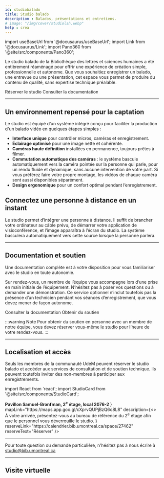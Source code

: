 ```yaml
---
id: studiobalado
title: Studio balado
description : Balados, présentations et entretiens.
# image: "/img/cover/studiolsh.webp"
help : crea
---
```


import useBaseUrl from '@docusaurus/useBaseUrl';
import Link from '@docusaurus/Link';
import Pano360 from '@site/src/components/Pano360';

<!-- <img 
  src={useBaseUrl(frontMatter.image)} 
  alt={frontMatter.title} 
  style={{
    width: "100%",
    maxWidth: "1200px",
    display: "block",
    margin: "16px auto",
    borderRadius: "8px"
  }} 
/> -->

Le studio balado de la Bibliothèque des lettres et sciences humaines a été entièrement réaménagé pour offrir une expérience de création simple, professionnelle et autonome. Que vous souhaitiez enregistrer un balado, une entrevue ou une présentation, cet espace vous permet de produire du contenu de qualité, sans expertise technique préalable. 

<Link to="#localisation-et-accès" className="button button--primary">
  Réserver le studio
</Link>
<Link to="#documentation-et-soutien" className="button button--secondary">
  Consulter la documentation
</Link>

---

## Un environnement repensé pour la captation

Le studio est équipé d’un système intégré conçu pour faciliter la production d'un balado vidéo en quelques étapes simples :

- **Interface unique** pour contrôler micros, caméras et enregistrement.
- **Éclairage optimisé** pour une image nette et cohérente.
- **Caméras haute définition** installées en permanence, toujours prêtes à filmer.
- **Commutation automatique des caméras** : le système bascule automatiquement vers la caméra pointée sur la personne qui parle, pour un rendu fluide et dynamique, sans aucune intervention de votre part. Si vous préférez faire votre propre montage, les vidéos de chaque caméra sont aussi disponibles séparément.
- **Design ergonomique** pour un confort optimal pendant l’enregistrement.

## Connectez une personne à distance en un instant

Le studio permet d’intégrer une personne à distance. Il suffit de brancher votre ordinateur au câble prévu, de démarrer votre application de visioconférence, et l’image apparaîtra à l’écran du studio. La système basculera automatiquement vers cette source lorsque la personne parlera.

---

## Documentation et soutien

Une documentation complète est à votre disposition pour vous familiariser avec le studio en toute autonomie.

Sur rendez-vous, un membre de l’équipe vous accompagne lors d’une prise en main initiale de l’équipement. N’hésitez pas à poser vos questions ou à demander une démonstration. Ce service optionnel n’inclut toutefois pas la présence d’un technicien pendant vos séances d’enregistrement, que vous devez mener de façon autonome.

<Link to="/espaces/guide/studiob" className="button button--primary">
  Consulter la documentation
</Link>

<Link to="https://outlook.office.com/book/studiobib@umontreal.ca/s/O1Um8iUY1kGYJYWEupBIzQ2?ismsaljsauthenabled" className="button button--secondary">
  Obtenir du soutien
</Link>

:::warning Note
Pour obtenir du soutien en personne avec un membre de notre équipe, vous devez réserver vous-même le studio pour l’heure de votre rendez-vous. 
:::

---

## Localisation et accès

Seuls les membres de la communauté UdeM peuvent réserver le studio balado et accéder aux services de consultation et de soutien technique. Ils peuvent toutefois inviter des non-membres à participer aux enregistrements.

import React from 'react';
import StudioCard from '@site/src/components/StudioCard';

<div
  className="grid grid--3"
  style={{ display: "grid", gap: "1rem", gridTemplateColumns: "repeat(auto-fit, minmax(250px, 1fr))" }}
>
  <StudioCard
    title="Bibliothèque des lettres et sciences humaines (BLSH)"
    location={
    <><strong>Pavillon Samuel-Bronfman, 2<sup>e</sup> étage, local 2076-2
    </strong></>
  }
    mapLink="https://maps.app.goo.gl/cXprvQUPjBzQ6c8L8"
    description={<> À votre arrivée, présentez-vous au bureau de référence du 2<sup>e</sup> étage afin que le personnel vous déverrouille le studio.</>
    }
    reserveLink="https://calendrier.bib.umontreal.ca/space/27462"
    reserveText="Réserver"
  />
</div>

---

Pour toute question ou demande particulière, n'hésitez pas à nous écrire à studio@bib.umontreal.ca

---

## Visite virtuelle

<Pano360
  image="/img/pano/studiobalado.jpg"
  legende="Vue en 360° du Studio balado"
  title="Studio balado"
  alt="Vue en 360° du Studio balado"
/>
